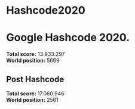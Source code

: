 # Hashcode2020

<h1>Google Hashcode 2020.</h1>
<b>Total score:</b> 13.933.297</br>
<b>World position:</b> 5669

<h2> Post Hashcode </h2>
<b>Total score: </b>17.060.946 </br>
<b>World position:</b> 2561
